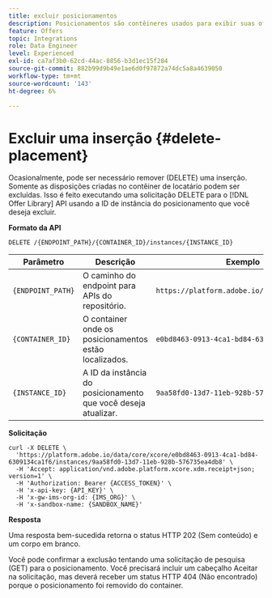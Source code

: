 ```yaml
---
title: excluir posicionamentos
description: Posicionamentos são contêineres usados para exibir suas ofertas.
feature: Offers
topic: Integrations
role: Data Engineer
level: Experienced
exl-id: ca7af3b0-62cd-44ac-8856-b3d1ec15f284
source-git-commit: 882b99d9b49e1ae6d0f97872a74dc5a8a4639050
workflow-type: tm+mt
source-wordcount: '143'
ht-degree: 6%

---
```


# Excluir uma inserção {#delete-placement}

Ocasionalmente, pode ser necessário remover (DELETE) uma inserção. Somente as disposições criadas no contêiner de locatário podem ser excluídas. Isso é feito executando uma solicitação DELETE para o [!DNL Offer Library] API usando a ID de instância do posicionamento que você deseja excluir.

**Formato da API**

```http
DELETE /{ENDPOINT_PATH}/{CONTAINER_ID}/instances/{INSTANCE_ID}
```

| Parâmetro | Descrição | Exemplo |
| --------- | ----------- | ------- |
| `{ENDPOINT_PATH}` | O caminho do endpoint para APIs do repositório. | `https://platform.adobe.io/data/core/xcore/` |
| `{CONTAINER_ID}` | O container onde os posicionamentos estão localizados. | `e0bd8463-0913-4ca1-bd84-6309134ca1f6` |
| `{INSTANCE_ID}` | A ID da instância do posicionamento que você deseja atualizar. | `9aa58fd0-13d7-11eb-928b-576735ea4db8` |

**Solicitação**

```shell
curl -X DELETE \
  'https://platform.adobe.io/data/core/xcore/e0bd8463-0913-4ca1-bd84-6309134ca1f6/instances/9aa58fd0-13d7-11eb-928b-576735ea4db8' \
  -H 'Accept: application/vnd.adobe.platform.xcore.xdm.receipt+json; version=1' \
  -H 'Authorization: Bearer {ACCESS_TOKEN}' \
  -H 'x-api-key: {API_KEY}' \
  -H 'x-gw-ims-org-id: {IMS_ORG}' \
  -H 'x-sandbox-name: {SANDBOX_NAME}'
```

**Resposta**

Uma resposta bem-sucedida retorna o status HTTP 202 (Sem conteúdo) e um corpo em branco.

Você pode confirmar a exclusão tentando uma solicitação de pesquisa (GET) para o posicionamento. Você precisará incluir um cabeçalho Aceitar na solicitação, mas deverá receber um status HTTP 404 (Não encontrado) porque o posicionamento foi removido do container.

